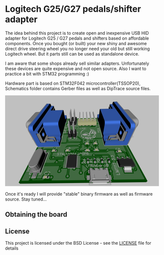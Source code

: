 
Logitech G25/G27 pedals/shifter adapter
=======================================

The idea behind this project is to create open and inexpensive USB HID adapter for Logitech G25 / G27 pedals and shifters based on affordable components. Once you bought (or built) your new shiny and awesome direct drive steering wheel you no longer need your old but still working Logitech wheel. But it parts still can be used as standalone device.

I am aware that some shops already sell similar adapters. Unfortunately these devices are quite expensive and not open source. Also I want to practice a bit with STM32 programming :)

Hardware part is based on STM32F042 microcontroller(TSSOP20), Schematics folder contains Gerber files as well as DipTrace source files. 

![Adapter](Schematics/adapter.png)

Once it's ready I will provide "stable" binary firmware as well as firmware source. Stay tuned...

## Obtaining the board


## License

This project is licensed under the BSD License - see the [LICENSE](LICENSE) file for details
